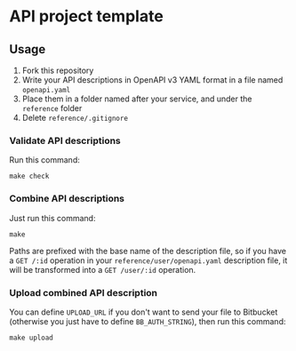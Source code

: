 # API project template

## Usage

1. Fork this repository
2. Write your API descriptions in OpenAPI v3 YAML format in a file named `openapi.yaml`
3. Place them in a folder named after your service, and under the `reference` folder
4. Delete `reference/.gitignore`

### Validate API descriptions

Run this command:

```
make check
```

### Combine API descriptions

Just run this command:

```
make
```

Paths are prefixed with the base name of the description file, so if you have a `GET /:id` operation in your `reference/user/openapi.yaml` description file, it will be transformed into a `GET /user/:id` operation.

### Upload combined API description

You can define `UPLOAD_URL` if you don't want to send your file to Bitbucket (otherwise you just have to define `BB_AUTH_STRING`), then run this command:

```
make upload
```

